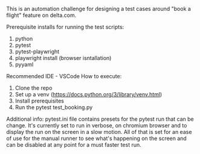 This is an automation challenge for designing a test cases around "book a flight" feature on delta.com.

Prerequisite installs for running the test scripts:
 1. python
 2. pytest
 3. pytest-playwright
 4. playwright install (browser isntallation)
 5. pyyaml

Recommended IDE - VSCode
How to execute:
 1. Clone the repo
 2. Set up a venv (https://docs.python.org/3/library/venv.html)
 3. Install prerequisites
 4. Run the pytest test_booking.py

Additional info: 
pytest.ini file contains presets for the pytest run that can be change. It's currently set to run in verbose, on chromium browser and to display the run on the screen in a slow motion.
All of that is set for an ease of use for the manual runner to see what's happening on the screen and can be disabled at any point for a must faster test run.
